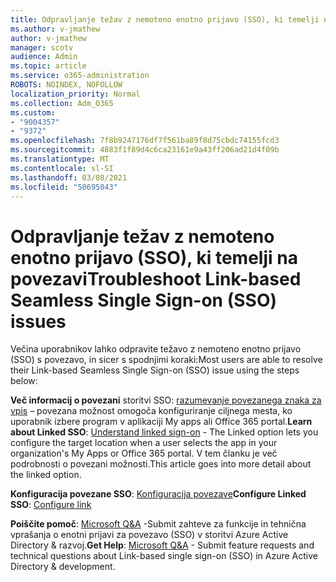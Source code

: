 ```yaml
---
title: Odpravljanje težav z nemoteno enotno prijavo (SSO), ki temelji na povezavi
ms.author: v-jmathew
author: v-jmathew
manager: scotv
audience: Admin
ms.topic: article
ms.service: o365-administration
ROBOTS: NOINDEX, NOFOLLOW
localization_priority: Normal
ms.collection: Adm_O365
ms.custom:
- "9004357"
- "9372"
ms.openlocfilehash: 7f8b9247176df7f561ba89f8d75cbdc74155fcd3
ms.sourcegitcommit: 4883f1f89d4c6ca23161e9a43ff206ad21d4f09b
ms.translationtype: MT
ms.contentlocale: sl-SI
ms.lasthandoff: 03/08/2021
ms.locfileid: "50695043"
---
```

# <a name="troubleshoot-link-based-seamless-single-sign-on-sso-issues"></a><span data-ttu-id="085bf-102">Odpravljanje težav z nemoteno enotno prijavo (SSO), ki temelji na povezavi</span><span class="sxs-lookup"><span data-stu-id="085bf-102">Troubleshoot Link-based Seamless Single Sign-on (SSO) issues</span></span>

<span data-ttu-id="085bf-103">Večina uporabnikov lahko odpravite težavo z nemoteno enotno prijavo (SSO) s povezavo, in sicer s spodnjimi koraki:</span><span class="sxs-lookup"><span data-stu-id="085bf-103">Most users are able to resolve their Link-based Seamless Single Sign-on (SSO) issue using the steps below:</span></span>

<span data-ttu-id="085bf-104">**Več informacij o povezani** storitvi SSO: [razumevanje povezanega znaka za vpis](https://docs.microsoft.com/azure/active-directory/manage-apps/configure-linked-sign-on) – povezana možnost omogoča konfiguriranje ciljnega mesta, ko uporabnik izbere program v aplikaciji My apps ali Office 365 portal.</span><span class="sxs-lookup"><span data-stu-id="085bf-104">**Learn about Linked SSO**: [Understand linked sign-on](https://docs.microsoft.com/azure/active-directory/manage-apps/configure-linked-sign-on) - The Linked option lets you configure the target location when a user selects the app in your organization's My Apps or Office 365 portal.</span></span> <span data-ttu-id="085bf-105">V tem članku je več podrobnosti o povezani možnosti.</span><span class="sxs-lookup"><span data-stu-id="085bf-105">This article goes into more detail about the linked option.</span></span>

<span data-ttu-id="085bf-106">**Konfiguracija povezane SSO**: [Konfiguracija povezave](https://docs.microsoft.com/azure/active-directory/manage-apps/configure-linked-sign-on#configure-link)</span><span class="sxs-lookup"><span data-stu-id="085bf-106">**Configure Linked SSO**: [Configure link](https://docs.microsoft.com/azure/active-directory/manage-apps/configure-linked-sign-on#configure-link)</span></span>

<span data-ttu-id="085bf-107">**Poiščite pomoč**: [Microsoft Q&A](https://docs.microsoft.com/answers/topics/azure-ad-single-sign-on.html) -Submit zahteve za funkcije in tehnična vprašanja o enotni prijavi za povezavo (SSO) v storitvi Azure Active Directory & razvoj.</span><span class="sxs-lookup"><span data-stu-id="085bf-107">**Get Help**: [Microsoft Q&A](https://docs.microsoft.com/answers/topics/azure-ad-single-sign-on.html) - Submit feature requests and technical questions about Link-based single sign-on (SSO) in Azure Active Directory & development.</span></span>
